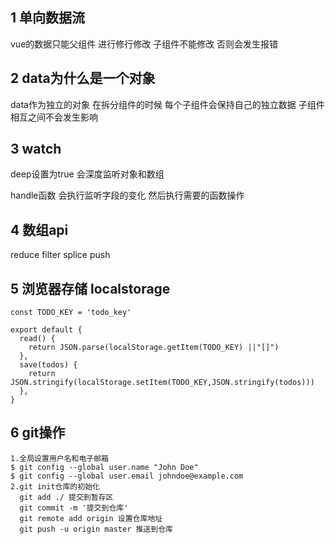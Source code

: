 ## 1 单向数据流

vue的数据只能父组件 进行修行修改 子组件不能修改 否则会发生报错

## 2 data为什么是一个对象

data作为独立的对象  在拆分组件的时候 每个子组件会保持自己的独立数据  子组件相互之间不会发生影响

## 3 watch

deep设置为true 会深度监听对象和数组

handle函数 会执行监听字段的变化 然后执行需要的函数操作

## 4 数组api

reduce filter splice  push

## 5 浏览器存储 localstorage

```
const TODO_KEY = 'todo_key'

export default {
  read() {
    return JSON.parse(localStorage.getItem(TODO_KEY) ||"[]")
  },
  save(todos) {
    return JSON.stringify(localStorage.setItem(TODO_KEY,JSON.stringify(todos)))
  },
}

```

## 6 git操作

```
1.全局设置用户名和电子邮箱
$ git config --global user.name "John Doe"
$ git config --global user.email johndoe@example.com
2.git init仓库的初始化
  git add ./ 提交到暂存区
  git commit -m '提交到仓库'
  git remote add origin 设置仓库地址
  git push -u origin master 推送到仓库
```







